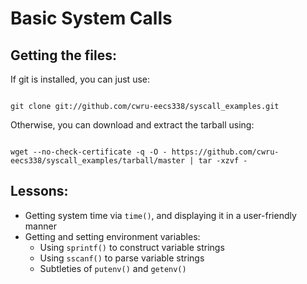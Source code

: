 Basic System Calls
==================

Getting the files:
------------------

If git is installed, you can just use:
<pre><code>
git clone git://github.com/cwru-eecs338/syscall_examples.git
</code></pre>

Otherwise, you can download and extract the tarball using:
<pre><code>
wget --no-check-certificate -q -O - https://github.com/cwru-eecs338/syscall_examples/tarball/master | tar -xzvf -
</code></pre>

Lessons:
--------

* Getting system time via <code>time()</code>, and displaying it in a user-friendly manner
* Getting and setting environment variables:
  - Using <code>sprintf()</code> to construct variable strings
  - Using <code>sscanf()</code> to parse variable strings
  - Subtleties of <code>putenv()</code> and <code>getenv()</code>
